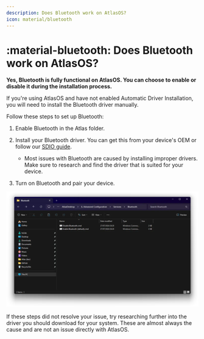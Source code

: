 ```yaml
---
description: Does Bluetooth work on AtlasOS?
icon: material/bluetooth
---
```


# :material-bluetooth: Does Bluetooth work on AtlasOS?

**Yes, Bluetooth is fully functional on AtlasOS. You can choose to enable or disable it during the installation process.**

If you're using AtlasOS and have not enabled Automatic Driver Installation, you will need to install the Bluetooth driver manually.

Follow these steps to set up Bluetooth:

1. Enable Bluetooth in the Atlas folder.

2. Install your Bluetooth driver. You can get this from your device's OEM or follow our [SDIO guide](../getting-started/post-installation/drivers/others.md#snappy-driver-installer-origin).
    - Most issues with Bluetooth are caused by installing improper drivers. Make sure to research and find the driver that is suited for your device.

3. Turn on Bluetooth and pair your device.

![The Atlas 'Bluetooth' configuration folder](../assets/images/bluetooth-script-folder.webp)

If these steps did not resolve your issue, try researching further into the driver you should download for your system. These are almost always the cause and are not an issue directly with AtlasOS.
